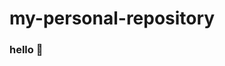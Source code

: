 # my-personal-repository

### **hello** :wave:
<!--
- :books: onboarding since Spetember 6
- :toolbox: is growing!
- :female_sign: she/her
- :antigua_barbuda: last place visited
- :brazil: next trip planned
-->
